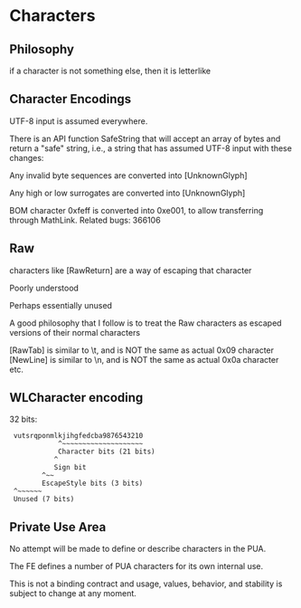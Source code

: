 
# Characters


## Philosophy

if a character is not something else, then it is letterlike



## Character Encodings


UTF-8 input is assumed everywhere.

There is an API function SafeString that will accept an array of bytes and return a "safe" string, i.e., a string that has assumed UTF-8 input with these changes:

Any invalid byte sequences are converted into \[UnknownGlyph]

Any high or low surrogates are converted into \[UnknownGlyph]

BOM character 0xfeff is converted into 0xe001, to allow transferring through MathLink.
Related bugs: 366106






## Raw

characters like \[RawReturn] are a way of escaping that character

Poorly understood

Perhaps essentially unused



A good philosophy that I follow is to treat the Raw characters as escaped versions of their normal characters

\[RawTab] is similar to \t, and is NOT the same as actual 0x09 character
\[NewLine] is similar to \n, and is NOT the same as actual 0x0a character
etc.








## WLCharacter encoding

 32 bits:
```
 vutsrqponmlkjihgfedcba9876543210
            ^~~~~~~~~~~~~~~~~~~~~
            Character bits (21 bits)
           ^
           Sign bit
        ^~~
        EscapeStyle bits (3 bits)
 ^~~~~~~
 Unused (7 bits)
```



## Private Use Area

No attempt will be made to define or describe characters in the PUA.

The FE defines a number of PUA characters for its own internal use.

This is not a binding contract and usage, values, behavior, and stability is subject to change at any moment.



